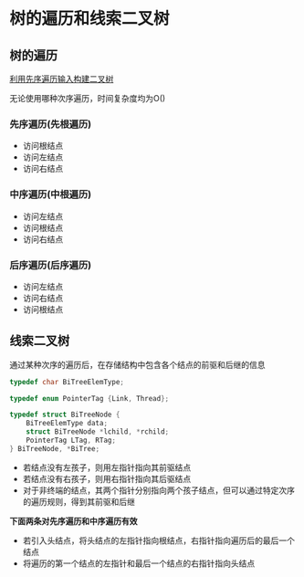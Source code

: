 # 树的遍历和线索二叉树

## 树的遍历

[利用先序遍历输入构建二叉树](利用先序遍历输入构建二叉树.md)

无论使用哪种次序遍历，时间复杂度均为O()

### 先序遍历(先根遍历)

* 访问根结点
* 访问左结点
* 访问右结点

### 中序遍历(中根遍历)

* 访问左结点
* 访问根结点
* 访问右结点

### 后序遍历(后序遍历)

* 访问左结点
* 访问右结点
* 访问根结点

## 线索二叉树

通过某种次序的遍历后，在存储结构中包含各个结点的前驱和后继的信息

```c
typedef char BiTreeElemType;

typedef enum PointerTag {Link, Thread};

typedef struct BiTreeNode {
    BiTreeElemType data;
    struct BiTreeNode *lchild, *rchild;
    PointerTag LTag, RTag;
} BiTreeNode, *BiTree;
```

* 若结点没有左孩子，则用左指针指向其前驱结点
* 若结点没有右孩子，则用右指针指向其后驱结点
* 对于非终端的结点，其两个指针分别指向两个孩子结点，但可以通过特定次序的遍历规则，得到其前驱和后继

**下面两条对先序遍历和中序遍历有效**

* 若引入头结点，将头结点的左指针指向根结点，右指针指向遍历后的最后一个结点
* 将遍历的第一个结点的左指针和最后一个结点的右指针指向头结点

